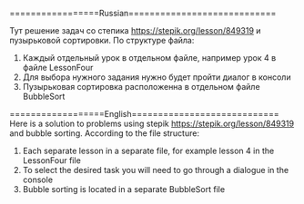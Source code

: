 =================Russian============================

Тут решение задач со степика https://stepik.org/lesson/849319 и пузырьковой сортировки.
По структуре файла:
1. Каждый отдельный урок в отдельном файле, например урок 4 в файле LessonFour
2. Для выбора нужного задания нужно будет пройти диалог в консоли
3. Пузырьковая сортировка расположенна в отдельном файле BubbleSort

==================English============================
Here is a solution to problems using stepik https://stepik.org/lesson/849319 and bubble sorting.
According to the file structure:
1. Each separate lesson in a separate file, for example lesson 4 in the LessonFour file
2. To select the desired task you will need to go through a dialogue in the console
3. Bubble sorting is located in a separate BubbleSort file

